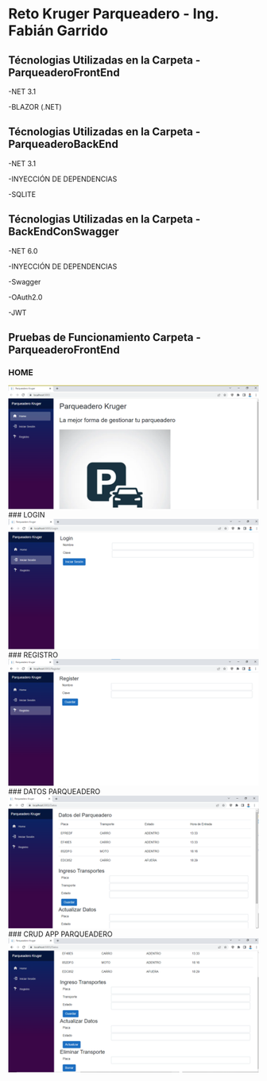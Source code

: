 # Reto Kruger Parqueadero - Ing. Fabián Garrido

## Técnologias Utilizadas en la Carpeta - ParqueaderoFrontEnd
-NET 3.1


-BLAZOR (.NET)


## Técnologias Utilizadas en la Carpeta - ParqueaderoBackEnd
-NET 3.1


-INYECCIÓN DE DEPENDENCIAS


-SQLITE

## Técnologias Utilizadas en la Carpeta - BackEndConSwagger
-NET 6.0


-INYECCIÓN DE DEPENDENCIAS


-Swagger


-OAuth2.0


-JWT

## Pruebas de Funcionamiento Carpeta - ParqueaderoFrontEnd

### HOME
<img src="/ImagenesReadme/home.png" alt=""/>
### LOGIN
<img src="/ImagenesReadme/Login.png" alt=""/>
### REGISTRO
<img src="/ImagenesReadme/Registro.png" alt=""/>
### DATOS PARQUEADERO
<img src="/ImagenesReadme/DatosParqueadero.png" alt=""/>
### CRUD APP PARQUEADERO
<img src="/ImagenesReadme/CRUD.png" alt=""/>

